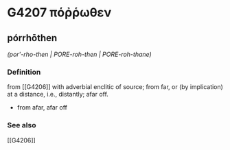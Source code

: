 # G4207 πόῤῥωθεν

## pórrhōthen

_(por'-rho-then | PORE-roh-then | PORE-roh-thane)_

### Definition

from [[G4206]] with adverbial enclitic of source; from far, or (by implication) at a distance, i.e., distantly; afar off.

- from afar, afar off

### See also

[[G4206]]

